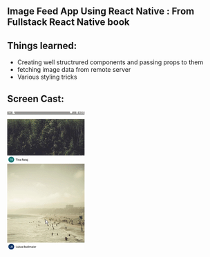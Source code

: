 ## Image Feed App Using React Native : From Fullstack React Native book

## Things learned:

- Creating well structrured components and passing props to them
- fetching image data from remote server
- Various styling tricks

## Screen Cast:

![alt text](assets/screen.gif)
